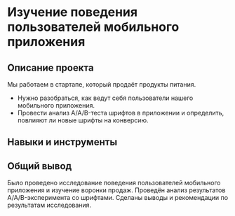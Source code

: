 # Изучение поведения пользователей мобильного приложения
## Описание проекта
Мы работаем в стартапе, который продаёт продукты питания. 
- Нужно разобраться, как ведут себя пользователи нашего мобильного приложения.
- Провести анализ A/A/B-теста шрифтов в приложении и определить, повлияют ли новые шрифты на конверсию.
## Навыки и инструменты

## Общий вывод
Было проведено исследование поведения пользователей мобильного приложения и изучение воронки продаж.
Проведён анализ результатов A/A/B-эксперимента со шрифтами.
Сделаны выводы и рекомендации по результатам исследования.
